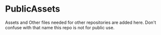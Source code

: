# PublicAssets

Assets and Other files needed for other repositories are added here. 
Don't confuse with that name this repo is not for public use.
